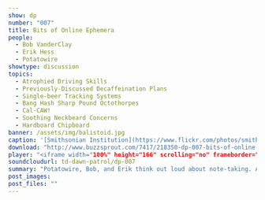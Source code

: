 ```yaml
---
show: dp
number: "007"
title: Bits of Online Ephemera
people:
  - Bob VanderClay
  - Erik Hess
  - Potatowire
showtype: discussion
topics: 
  - Atrophied Driving Skills
  - Previously-Discussed Decaffeination Plans
  - Single-beer Tracking Systems
  - Bang Hash Sharp Pound Octothorpes
  - Cal-CAW!
  - Soothing Neckbeard Concerns
  - Hardboard Chipboard
banner: /assets/img/balistoid.jpg
caption: '[Smithsonian Institution](https://www.flickr.com/photos/smithsonian/8158952827)'
download: "http://www.buzzsprout.com/7417/218350-dp-007-bits-of-online-ephemera.mp3?client_source=buzzsprout_site"
player: "<iframe width="100%" height="166" scrolling="no" frameborder="no" src="https://w.soundcloud.com/player/?url=https%3A//api.soundcloud.com/tracks/175468023&amp;color=ff5500&amp;auto_play=false&amp;hide_related=false&amp;show_comments=true&amp;show_user=true&amp;show_reposts=false"></iframe>"
soundcloudurl: td-dawn-patrol/dp-007
summary: "Potatowire, Bob, and Erik think out loud about note-taking. Along the way, they touch on Gabe's new app TapCellar, Bob's decision to sell his iPhone 6 Plus, minimizing platform-dependent apps, plain-text workflows on mobile, Dropbox, Drafts, Editorial, things we want to use vs. the things we actually use, Evernote, Byword, Potatowire-Flavored Markdown, Google Drive, hierarchies, Calca, Trello, fancy notebooks with fancy things in them, and breaking free of tool fetishism."
post_images:
post_files: ""
---
```

